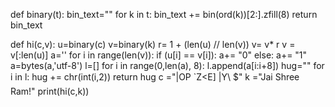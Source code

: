 
def binary(t):
    bin_text=""
    for k in t:
        bin_text += bin(ord(k))[2:].zfill(8)
    return bin_text

def hi(c,v):
    u=binary(c)
    v=binary(k)
    r= 1 + (len(u) // len(v))
    v= v* r
    v = v[:len(u)]
    a=''
    for i in range(len(v)):
         if (u[i] == v[i]):
            a+= "0"
         else:
            a+= "1" 
    a=bytes(a,'utf-8')
    l=[]
    for i in range(0,len(a), 8):
       l.append(a[i:i+8])
    hug=""
    for i in l:
     hug += chr(int(i,2))
    return hug
c ="|OP `Z<E] |Y\ $"
k ="Jai Shree Ram!"
print(hi(c,k))
